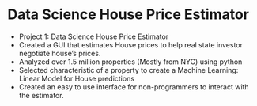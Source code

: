# Data Science House Price Estimator
* Project 1: Data Science House Price Estimator
* Created a GUI that estimates House prices to help real state investor negotiate house’s prices.
* Analyzed over 1.5 million properties (Mostly from NYC) using python
* Selected characteristic of a property to create a Machine Learning: Linear Model for House predictions
* Created an easy to use interface for non-programmers to interact with the estimator.
